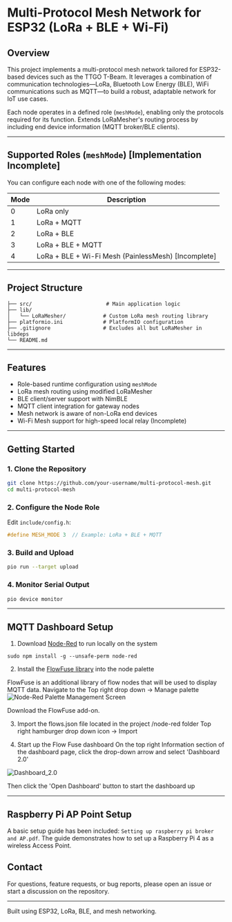 # Multi-Protocol Mesh Network for ESP32 (LoRa + BLE + Wi-Fi)

## Overview
This project implements a multi-protocol mesh network tailored for ESP32-based devices such as the TTGO T-Beam. It leverages a combination of communication technologies—LoRa, Bluetooth Low Energy (BLE), WiFi communications such as MQTT—to build a robust, adaptable network for IoT use cases.

Each node operates in a defined role (`meshMode`), enabling only the protocols required for its function. Extends LoRaMesher's routing process by including end device information (MQTT broker/BLE clients).

---

## Supported Roles (`meshMode`) [Implementation Incomplete]
You can configure each node with one of the following modes:

| Mode | Description                      |
|------|----------------------------------|
| 0    | LoRa only                        |
| 1    | LoRa + MQTT                      |
| 2    | LoRa + BLE                       |
| 3    | LoRa + BLE + MQTT               |
| 4    | LoRa + BLE + Wi-Fi Mesh (PainlessMesh) [Incomplete] |

---

## Project Structure
```
├── src/                        # Main application logic
├── lib/
│   └── LoRaMesher/            # Custom LoRa mesh routing library
├── platformio.ini             # PlatformIO configuration
├── .gitignore                 # Excludes all but LoRaMesher in libdeps
└── README.md
```

---

## Features
- Role-based runtime configuration using `meshMode`
- LoRa mesh routing using modified LoRaMesher
- BLE client/server support with NimBLE
- MQTT client integration for gateway nodes
- Mesh network is aware of non-LoRa end devices
- Wi-Fi Mesh support for high-speed local relay (Incomplete)

---

## Getting Started

### 1. Clone the Repository
```bash
git clone https://github.com/your-username/multi-protocol-mesh.git
cd multi-protocol-mesh
```

### 2. Configure the Node Role
Edit `include/config.h`:
```cpp
#define MESH_MODE 3  // Example: LoRa + BLE + MQTT
```

### 3. Build and Upload
```bash
pio run --target upload
```

### 4. Monitor Serial Output
```bash
pio device monitor
```

---

## MQTT Dashboard Setup
1. Download [Node-Red](https://nodered.org/docs/getting-started/local) to run locally on the system
```
sudo npm install -g --unsafe-perm node-red
```
2. Install the [FlowFuse library](https://flows.nodered.org/node/@flowfuse/node-red-dashboard) into the node palette

FlowFuse is an additional library of flow nodes that will be used to display MQTT data.
Navigate to the Top right drop down -> Manage palette
![Node-Red Palette Management Screen](https://github.com/user-attachments/assets/0c51c030-6974-4023-92a2-7f987d329ae5)

Download the FlowFuse add-on.

3. Import the flows.json file located in the project /node-red folder
Top right hamburger drop down icon -> Import

4. Start up the Flow Fuse dashboard
On the top right Information section of the dashboard page, click the drop-down arrow and select 'Dashboard 2.0'

![Dashboard_2.0](https://github.com/user-attachments/assets/a4ac198b-86ff-4767-b009-a2969d4aa2f2)

Then click the 'Open Dashboard' button to start the dashboard up

---

## Raspberry Pi AP Point Setup
A basic setup guide has been included: `Setting up raspberry pi broker and AP.pdf`. The guide demonstrates how to set up a Raspberry Pi 4 as a wireless Access Point. 

## Contact
For questions, feature requests, or bug reports, please open an issue or start a discussion on the repository.

---

Built using ESP32, LoRa, BLE, and mesh networking.
